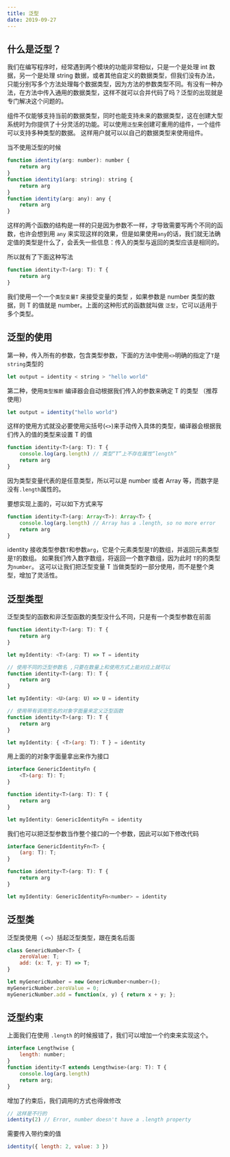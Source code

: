 ```yaml
---
title: 泛型
date: 2019-09-27
---
```


## 什么是泛型？

我们在编写程序时，经常遇到两个模块的功能非常相似，只是一个是处理 int 数据，另一个是处理 string 数据，或者其他自定义的数据类型，但我们没有办法，只能分别写多个方法处理每个数据类型，因为方法的参数类型不同。有没有一种办法，在方法中传入通用的数据类型，这样不就可以合并代码了吗？泛型的出现就是专门解决这个问题的。

组件不仅能够支持当前的数据类型，同时也能支持未来的数据类型，这在创建大型系统时为你提供了十分灵活的功能。可以使用`泛型`来创建可重用的组件，一个组件可以支持多种类型的数据。 这样用户就可以以自己的数据类型来使用组件。

当不使用泛型的时候

```js
function identity(arg: number): number {
    return arg
}
function identity1(arg: string): string {
    return arg
}
function identity(arg: any): any {
    return arg
}
```

这样的两个函数的结构是一样的只是因为参数不一样，才导致需要写两个不同的函数，也许会想到用 `any` 来实现这样的效果，但是如果使用`any`的话，我们就无法确定值的类型是什么了，会丢失一些信息：传入的类型与返回的类型应该是相同的。

所以就有了下面这种写法

```js
function identity<T>(arg: T): T {
    return arg
}
```

我们使用一个一个`类型变量T` 来接受变量的类型 ，如果参数是 number 类型的数据，则 T 的值就是 number。上面的这种形式的函数就叫做 `泛型`，它可以适用于多个类型。

## 泛型的使用

第一种，传入所有的参数，包含类型参数，下面的方法中使用`<>`明确的指定了`T`是`string`类型的

```js
let output = identity < string > "hello world"
```

第二种，使用`类型推断` 编译器会自动根据我们传入的参数来确定 T 的类型 （推荐使用）

```js
let output = identity("hello world")
```

这样的使用方式就没必要使用尖括号(`<>`)来手动传入具体的类型，编译器会根据我们传入的值的类型来设置 T 的值

```js
function identity<T>(arg: T): T {
    console.log(arg.length) // 类型“T”上不存在属性“length”
    return arg
}
```

因为类型变量代表的是任意类型，所以可以是 number 或者 Array 等，而数字是没有`.length`属性的。

要想实现上面的，可以如下方式来写

```js
function identity<T>(arg: Array<T>): Array<T> {
    console.log(arg.length) // Array has a .length, so no more error
    return arg
}
```

identity 接收类型参数`T`和参数`arg`，它是个元素类型是`T`的数组，并返回元素类型是`T`的数组。 如果我们传入数字数组，将返回一个数字数组，因为此时 `T`的的类型为`number`。 这可以让我们把泛型变量 T 当做类型的一部分使用，而不是整个类型，增加了灵活性。

## 泛型类型

泛型类型的函数和非泛型函数的类型没什么不同，只是有一个类型参数在前面

```js
function identity<T>(arg: T): T {
    return arg
}

let myIdentity: <T>(arg: T) => T = identity

// 使用不同的泛型参数名 ,只要在数量上和使用方式上能对应上就可以
function identity<T>(arg: T): T {
    return arg
}

let myIdentity: <U>(arg: U) => U = identity

// 使用带有调用签名的对象字面量来定义泛型函数
function identity<T>(arg: T): T {
    return arg
}

let myIdentity: { <T>(arg: T): T } = identity
```

用上面的的对象字面量拿出来作为接口

```js
interface GenericIdentityFn {
    <T>(arg: T): T;
}

function identity<T>(arg: T): T {
    return arg
}

let myIdentity: GenericIdentityFn = identity
```

我们也可以把泛型参数当作整个接口的一个参数，因此可以如下修改代码

```js
interface GenericIdentityFn<T> {
    (arg: T): T;
}

function identity<T>(arg: T): T {
    return arg
}

let myIdentity: GenericIdentityFn<number> = identity
```

## 泛型类

泛型类使用（ `<>`）括起泛型类型，跟在类名后面

```js
class GenericNumber<T> {
    zeroValue: T;
    add: (x: T, y: T) => T;
}

let myGenericNumber = new GenericNumber<number>();
myGenericNumber.zeroValue = 0;
myGenericNumber.add = function(x, y) { return x + y; };
```

## 泛型约束

上面我们在使用 `.length` 的时候报错了，我们可以增加一个约束来实现这个。

```js
interface Lengthwise {
    length: number;
}
function identity<T extends Lengthwise>(arg: T): T {
    console.log(arg.length)
    return arg;
}
```

增加了约束后，我们调用的方式也得做修改

```js
// 这样是不行的
identity(2) // Error, number doesn't have a .length property
```

需要传入带约束的值

```js
identity({ length: 2, value: 3 })
```
